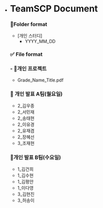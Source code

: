 - # TeamSCP Document


  ### 📁Folder format

  - [개인 스터디]
      - YYYY_MM_DD
  ### ✅ File format

  ### - 📕개인 프로젝트
   - Grade_Name_Title.pdf 

  ### 📕 개인 발표 A팀(월요일)
  - 2_김우종
  - 2_서민재
  - 2_송태현
  - 2_이유경
  - 2_유재겸
  - 2_장혜선
  - 3_조재현
 
  ### 📙개인 발표 B팀(수요일)
  - 1_김건희
  - 1_김수현
  - 1_김평안
  - 1_이다영
  - 3_김현진
  - 3_허송이
